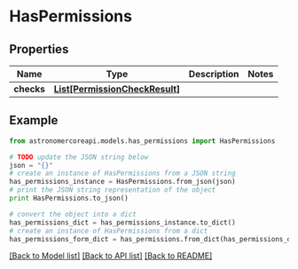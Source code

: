 # HasPermissions


## Properties
Name | Type | Description | Notes
------------ | ------------- | ------------- | -------------
**checks** | [**List[PermissionCheckResult]**](PermissionCheckResult.md) |  | 

## Example

```python
from astronomercoreapi.models.has_permissions import HasPermissions

# TODO update the JSON string below
json = "{}"
# create an instance of HasPermissions from a JSON string
has_permissions_instance = HasPermissions.from_json(json)
# print the JSON string representation of the object
print HasPermissions.to_json()

# convert the object into a dict
has_permissions_dict = has_permissions_instance.to_dict()
# create an instance of HasPermissions from a dict
has_permissions_form_dict = has_permissions.from_dict(has_permissions_dict)
```
[[Back to Model list]](../README.md#documentation-for-models) [[Back to API list]](../README.md#documentation-for-api-endpoints) [[Back to README]](../README.md)


